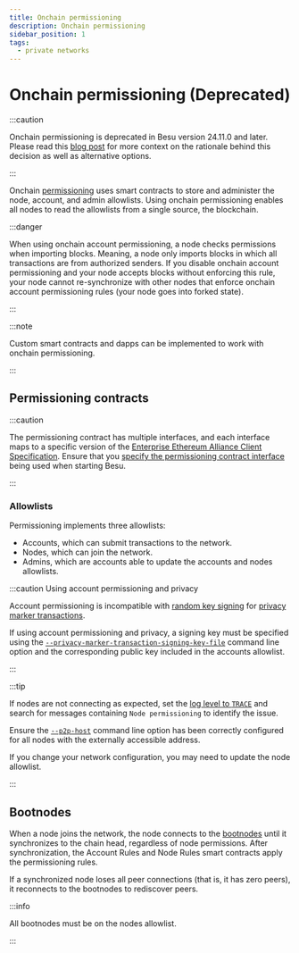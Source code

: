 ```yaml
---
title: Onchain permissioning
description: Onchain permissioning
sidebar_position: 1
tags:
  - private networks
---
```


# Onchain permissioning (Deprecated)

:::caution

Onchain permissioning is deprecated in Besu version 24.11.0 and later. Please read this [blog post](https://www.lfdecentralizedtrust.org/blog/sunsetting-tessera-and-simplifying-hyperledger-besu) for more context on the rationale behind this decision as well as alternative options.

:::

Onchain [permissioning](index.md) uses smart contracts to store and administer the node, account, and admin allowlists. Using onchain permissioning enables all nodes to read the allowlists from a single source, the blockchain.

:::danger

When using onchain account permissioning, a node checks permissions when importing blocks. Meaning, a node only imports blocks in which all transactions are from authorized senders. If you disable onchain account permissioning and your node accepts blocks without enforcing this rule, your node cannot re-synchronize with other nodes that enforce onchain account permissioning rules (your node goes into forked state).

:::

:::note

Custom smart contracts and dapps can be implemented to work with onchain permissioning.

:::

## Permissioning contracts

:::caution

The permissioning contract has multiple interfaces, and each interface maps to a specific version of the [Enterprise Ethereum Alliance Client Specification](https://entethalliance.org/technical-specifications/). Ensure that you [specify the permissioning contract interface] being used when starting Besu.

:::

### Allowlists

Permissioning implements three allowlists:

- Accounts, which can submit transactions to the network.
- Nodes, which can join the network.
- Admins, which are accounts able to update the accounts and nodes allowlists.

:::caution Using account permissioning and privacy

Account permissioning is incompatible with [random key signing](../../how-to/use-privacy/sign-pmts.md) for [privacy marker transactions](../privacy/private-transactions/processing.md).

If using account permissioning and privacy, a signing key must be specified using the [`--privacy-marker-transaction-signing-key-file`](../../reference/cli/options.md#privacy-marker-transaction-signing-key-file) command line option and the corresponding public key included in the accounts allowlist.

:::

:::tip

If nodes are not connecting as expected, set the [log level to `TRACE`](../../../public-networks/reference/cli/options.md#logging) and search for messages containing `Node permissioning` to identify the issue.

Ensure the [`--p2p-host`](../../../public-networks/reference/cli/options.md#p2p-host) command line option has been correctly configured for all nodes with the externally accessible address.

If you change your network configuration, you may need to update the node allowlist.

:::

## Bootnodes

When a node joins the network, the node connects to the [bootnodes](../../how-to/configure/bootnodes.md) until it synchronizes to the chain head, regardless of node permissions. After synchronization, the Account Rules and Node Rules smart contracts apply the permissioning rules.

If a synchronized node loses all peer connections (that is, it has zero peers), it reconnects to the bootnodes to rediscover peers.

:::info

All bootnodes must be on the nodes allowlist.

:::

<!-- Links -->

[specify the permissioning contract interface]: ../../how-to/use-permissioning/onchain.md#specify-the-permissioning-contract-interface-version
